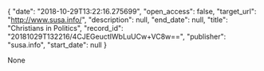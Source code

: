 {
  "date": "2018-10-29T13:22:16.275699", 
  "open_access": false, 
  "target_url": "http://www.susa.info/", 
  "description": null, 
  "end_date": null, 
  "title": "Christians in Politics", 
  "record_id": "20181029T132216/4CJEGeuctIWbLuUCw+VC8w==", 
  "publisher": "susa.info", 
  "start_date": null
}

None